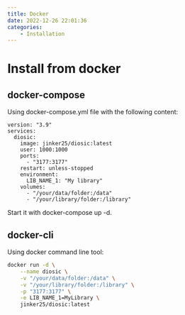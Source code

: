 ```yaml
---
title: Docker
date: 2022-12-26 22:01:36
categories:
    - Installation
---
```

# Install from docker
## docker-compose
Using docker-compose.yml file with the following content:
```docker
version: "3.9"
services:
  diosic:
    image: jinker25/diosic:latest
    user: 1000:1000
    ports:
      - "3177:3177"
    restart: unless-stopped
    environment:
      LIB_NAME_1: "My library"
    volumes:
      - "/your/data/folder:/data"
      - "/your/library/folder:/library"
```
Start it with docker-compose up -d.

## docker-cli
Using docker command line tool:
```bash
docker run -d \
    --name diosic \
    -v "/your/data/folder:/data" \
    -v "/your/library/folder:/library" \
    -p "3177:3177" \
    -e LIB_NAME_1=MyLibrary \
    jinker25/diosic:latest
```